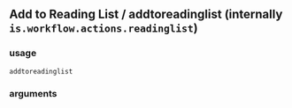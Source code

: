 
## Add to Reading List / addtoreadinglist (internally `is.workflow.actions.readinglist`)


### usage
`addtoreadinglist `

### arguments

